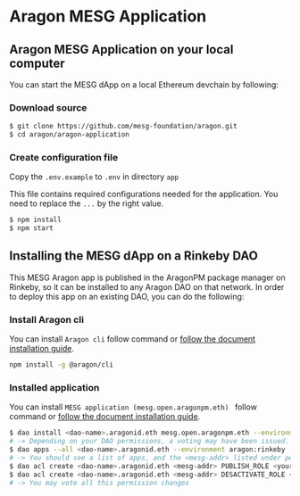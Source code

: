 # Aragon MESG Application

## Aragon MESG Application on your local computer

You can start the MESG dApp on a local Ethereum devchain by following:

### Download source

```sh
$ git clone https://github.com/mesg-foundation/aragon.git
$ cd aragon/aragon-application
```

### Create configuration file

Copy the `.env.example` to `.env` in directory `app`

This file contains required configurations needed for the application.
You need to replace the `...` by the right value.

```sh
$ npm install
$ npm start
```

## Installing the MESG dApp on a Rinkeby DAO

This MESG Aragon app is published in the AragonPM package manager on Rinkeby, so it can be
installed to any Aragon DAO on that network. In order to deploy this app on an existing DAO,
you can do the following:

### Install Aragon cli

You can install `Aragon cli` follow command or [follow the document installation guide](https://hack.aragon.org/docs/cli-intro.html).

```sh
npm install -g @aragon/cli
```

### Installed application

You can install `MESG application (mesg.open.aragonpm.eth) ` follow command or [follow the document installation guide](https://hack.aragon.org/docs/cli-dao-commands).

```sh
$ dao install <dao-name>.aragonid.eth mesg.open.aragonpm.eth --environment aragon:rinkeby
# -> Depending on your DAO permissions, a voting may have been issued. The voting must pass in order to continue.
$ dao apps --all <dao-name>.aragonid.eth --environment aragon:rinkeby
# -> You should see a list of apps, and the <mesg-addr> listed under permissionless apps.
$ dao acl create <dao-name>.aragonid.eth <mesg-addr> PUBLISH_ROLE <your-addr> <your-addr> --environment aragon:rinkeby
$ dao acl create <dao-name>.aragonid.eth <mesg-addr> DESACTIVATE_ROLE <your-addr> <your-addr> --environment aragon:rinkeby
# -> You may vote all this permission changes
```
